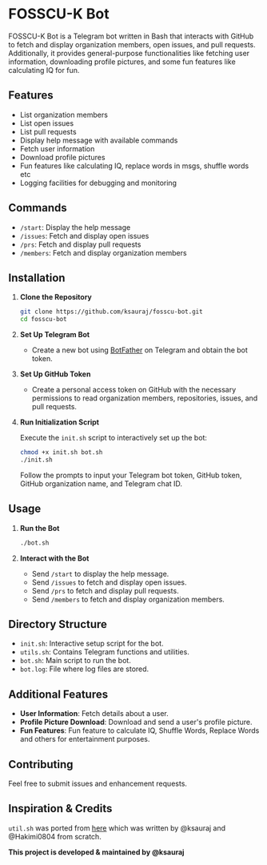 # FOSSCU-K Bot

FOSSCU-K Bot is a Telegram bot written in Bash that interacts with GitHub to fetch and display organization members, open issues, and pull requests. Additionally, it provides general-purpose functionalities like fetching user information, downloading profile pictures, and some fun features like calculating IQ for fun.

## Features

- List organization members
- List open issues
- List pull requests
- Display help message with available commands
- Fetch user information
- Download profile pictures
- Fun features like calculating IQ, replace words in msgs, shuffle words etc
- Logging facilities for debugging and monitoring

## Commands

- `/start`: Display the help message
- `/issues`: Fetch and display open issues
- `/prs`: Fetch and display pull requests
- `/members`: Fetch and display organization members

## Installation

1. **Clone the Repository**

    ```bash
    git clone https://github.com/ksauraj/fosscu-bot.git
    cd fosscu-bot
    ```

2. **Set Up Telegram Bot**

    - Create a new bot using [BotFather](https://core.telegram.org/bots#botfather) on Telegram and obtain the bot token.

3. **Set Up GitHub Token**

    - Create a personal access token on GitHub with the necessary permissions to read organization members, repositories, issues, and pull requests.

4. **Run Initialization Script**

    Execute the `init.sh` script to interactively set up the bot:

    ```bash
    chmod +x init.sh bot.sh
    ./init.sh
    ```

    Follow the prompts to input your Telegram bot token, GitHub token, GitHub organization name, and Telegram chat ID.

## Usage

1. **Run the Bot**

    ```bash
    ./bot.sh
    ```

2. **Interact with the Bot**

    - Send `/start` to display the help message.
    - Send `/issues` to fetch and display open issues.
    - Send `/prs` to fetch and display pull requests.
    - Send `/members` to fetch and display organization members.

## Directory Structure

- `init.sh`: Interactive setup script for the bot.
- `utils.sh`: Contains Telegram functions and utilities.
- `bot.sh`: Main script to run the bot.
- `bot.log`: File where log files are stored.

## Additional Features

- **User Information**: Fetch details about a user.
- **Profile Picture Download**: Download and send a user's profile picture.
- **Fun Features**: Fun feature to calculate IQ, Shuffle Words, Replace Words and others for entertainment purposes.

## Contributing

Feel free to submit issues and enhancement requests.

## Inspiration & Credits
`util.sh` was ported from [here](https://github.com/ksauraj/telegram-bash-bot/blob/master/util.sh) which was written by @ksauraj and @Hakimi0804 from scratch. 

**This project is developed & maintained by @ksauraj**
